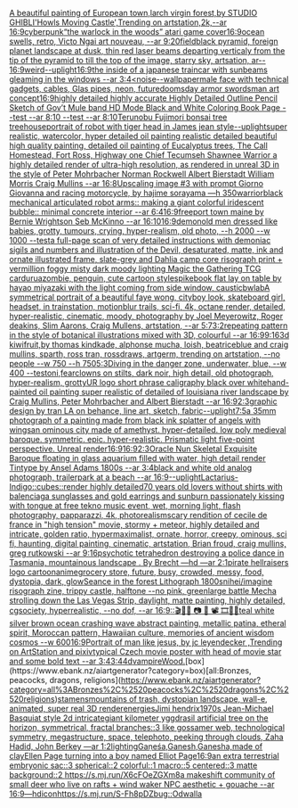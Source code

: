 [A beautiful painting of European town,larch virgin forest,by STUDIO GHIBLI'Howls Moving Castle',Trending on artstation,2k,--ar 16:9](https://www.ebank.nz/aiartgenerator?category=A%2520beautiful%2520painting%2520of%2520European%2520town%2Clarch%2520virgin%2520forest%2Cby%2520STUDIO%2520GHIBLI%27Howls%2520Moving%2520Castle%27%2CTrending%2520on%2520artstation%2C2k%2C--ar%252016%3A9)[cyberpunk](https://www.ebank.nz/aiartgenerator?category=cyberpunk)[“the warlock in the woods” atari game cover](https://www.ebank.nz/aiartgenerator?category=%E2%80%9Cthe%2520warlock%2520in%2520the%2520woods%E2%80%9D%2520atari%2520game%2520cover)[16:9](https://www.ebank.nz/aiartgenerator?category=16%3A9)[ocean swells, retro, Victo Ngai art nouveau, --ar 9:20](https://www.ebank.nz/aiartgenerator?category=ocean%2520swells%2C%2520retro%2C%2520Victo%2520Ngai%2520art%2520nouveau%2C%2520--ar%25209%3A20)[field](https://www.ebank.nz/aiartgenerator?category=field)[black pyramid, foreign planet landscape at dusk, thin red laser beams departing verticaly from the tip of the pyramid to till the top of the image, starry sky, artsation, ar-- 16:9](https://www.ebank.nz/aiartgenerator?category=black%2520pyramid%2C%2520foreign%2520planet%2520landscape%2520at%2520dusk%2C%2520thin%2520red%2520laser%2520beams%2520departing%2520verticaly%2520from%2520the%2520tip%2520of%2520the%2520pyramid%2520to%2520till%2520the%2520top%2520of%2520the%2520image%2C%2520starry%2520sky%2C%2520artsation%2C%2520ar--%252016%3A9)[weird](https://www.ebank.nz/aiartgenerator?category=weird)[--uplight](https://www.ebank.nz/aiartgenerator?category=--uplight)[16:9](https://www.ebank.nz/aiartgenerator?category=16%3A9)[the inside of a japanese traincar with sunbeams gleaming in the windows --ar 3:4](https://www.ebank.nz/aiartgenerator?category=the%2520inside%2520of%2520a%2520japanese%2520traincar%2520with%2520sunbeams%2520gleaming%2520in%2520the%2520windows%2520--ar%25203%3A4)[<noise](https://www.ebank.nz/aiartgenerator?category=%3Cnoise)[--wallpaper](https://www.ebank.nz/aiartgenerator?category=--wallpaper)[male face with technical gadgets, cables, Glas pipes, neon, future](https://www.ebank.nz/aiartgenerator?category=male%2520face%2520with%2520technical%2520gadgets%2C%2520cables%2C%2520Glas%2520pipes%2C%2520neon%2C%2520future)[doomsday armor swordsman art concept](https://www.ebank.nz/aiartgenerator?category=doomsday%2520armor%2520swordsman%2520art%2520concept)[16:9](https://www.ebank.nz/aiartgenerator?category=16%3A9)[highly detailed highly accurate Highly Detailed Outline Pencil Sketch of Gov’t Mule band HD Mode Black and White Coloring Book Page  --test --ar 8:10  --test --ar 8:10](https://www.ebank.nz/aiartgenerator?category=highly%2520detailed%2520highly%2520accurate%2520Highly%2520Detailed%2520Outline%2520Pencil%2520Sketch%2520of%2520Gov%E2%80%99t%2520Mule%2520band%2520HD%2520Mode%2520Black%2520and%2520White%2520Coloring%2520Book%2520Page%2520%2520--test%2520--ar%25208%3A10%2520%2520--test%2520--ar%25208%3A10)[Terunobu Fujimori bonsai tree treehouse](https://www.ebank.nz/aiartgenerator?category=Terunobu%2520Fujimori%2520bonsai%2520tree%2520treehouse)[portrait of robot with tiger head in James jean style](https://www.ebank.nz/aiartgenerator?category=portrait%2520of%2520robot%2520with%2520tiger%2520head%2520in%2520James%2520jean%2520style)[--uplight](https://www.ebank.nz/aiartgenerator?category=--uplight)[super realistic, watercolor, hyper detailed oil painting realistic detailed beautiful high quality painting, detailed oil painting of Eucalyptus trees, The Call Homestead, Fort Ross, Highway one Chief Tecumseh Shawnee Warrior  a highly detailed render of ultra-high resolution, as rendered in unreal 3D in the style of Peter Mohrbacher Norman Rockwell Albert Bierstadt William Morris Craig Mullins --ar 16:8](https://www.ebank.nz/aiartgenerator?category=super%2520realistic%2C%2520watercolor%2C%2520hyper%2520detailed%2520oil%2520painting%2520realistic%2520detailed%2520beautiful%2520high%2520quality%2520painting%2C%2520detailed%2520oil%2520painting%2520of%2520Eucalyptus%2520trees%2C%2520The%2520Call%2520Homestead%2C%2520Fort%2520Ross%2C%2520Highway%2520one%2520Chief%2520Tecumseh%2520Shawnee%2520Warrior%2520%2520a%2520highly%2520detailed%2520render%2520of%2520ultra-high%2520resolution%2C%2520as%2520rendered%2520in%2520unreal%25203D%2520in%2520the%2520style%2520of%2520Peter%2520Mohrbacher%2520Norman%2520Rockwell%2520Albert%2520Bierstadt%2520William%2520Morris%2520Craig%2520Mullins%2520--ar%252016%3A8)[Upscaling image #3 with prompt ](https://www.ebank.nz/aiartgenerator?category=Upscaling%2520image%2520%233%2520with%2520prompt%2520)[Giorno Giovanna and racing motorcycle, by hajime sorayama —h 350](https://www.ebank.nz/aiartgenerator?category=Giorno%2520Giovanna%2520and%2520racing%2520motorcycle%2C%2520by%2520hajime%2520sorayama%2520%E2%80%94h%2520350)[warrior](https://www.ebank.nz/aiartgenerator?category=warrior)[black mechanical articulated robot arms:: making a giant colorful  iridescent bubble:: minimal concrete interior --ar 6:4](https://www.ebank.nz/aiartgenerator?category=black%2520mechanical%2520articulated%2520robot%2520arms%3A%3A%2520making%2520a%2520giant%2520colorful%2520%2520iridescent%2520bubble%3A%3A%2520minimal%2520concrete%2520interior%2520--ar%25206%3A4)[16:9](https://www.ebank.nz/aiartgenerator?category=16%3A9)[freeport town maine by Bernie Wrightson Seb McKinno --ar 16:10](https://www.ebank.nz/aiartgenerator?category=freeport%2520town%2520maine%2520by%2520Bernie%2520Wrightson%2520Seb%2520McKinno%2520--ar%252016%3A10)[16:9](https://www.ebank.nz/aiartgenerator?category=16%3A9)[demon](https://www.ebank.nz/aiartgenerator?category=demon)[old men dressed like babies, grotty, tumours, crying, hyper-realism, old photo, --h 2000 --w 1000 --test](https://www.ebank.nz/aiartgenerator?category=old%2520men%2520dressed%2520like%2520babies%2C%2520grotty%2C%2520tumours%2C%2520crying%2C%2520hyper-realism%2C%2520old%2520photo%2C%2520--h%25202000%2520--w%25201000%2520--test)[a full-page scan of very detailed instructions with demoniac sigils and numbers and illustration of the Devil, desaturated, matte, ink and ornate illustrated frame, slate-grey and Dahlia camp core risograph print + vermillion foggy misty dark moody lighting Magic the Gathering TCG card](https://www.ebank.nz/aiartgenerator?category=a%2520full-page%2520scan%2520of%2520very%2520detailed%2520instructions%2520with%2520demoniac%2520sigils%2520and%2520numbers%2520and%2520illustration%2520of%2520the%2520Devil%2C%2520desaturated%2C%2520matte%2C%2520ink%2520and%2520ornate%2520illustrated%2520frame%2C%2520slate-grey%2520and%2520Dahlia%2520camp%2520core%2520risograph%2520print%2520%2B%2520vermillion%2520foggy%2520misty%2520dark%2520moody%2520lighting%2520Magic%2520the%2520Gathering%2520TCG%2520card)[urua](https://www.ebank.nz/aiartgenerator?category=urua)[zombie, penguin, cute cartoon style](https://www.ebank.nz/aiartgenerator?category=zombie%2C%2520penguin%2C%2520cute%2520cartoon%2520style)[spike](https://www.ebank.nz/aiartgenerator?category=spike)[book flat lay on table by hayao miyazaki with the light coming from side window, caustic](https://www.ebank.nz/aiartgenerator?category=book%2520flat%2520lay%2520on%2520table%2520by%2520hayao%2520miyazaki%2520with%2520the%2520light%2520coming%2520from%2520side%2520window%2C%2520caustic)[bw](https://www.ebank.nz/aiartgenerator?category=bw)[lab](https://www.ebank.nz/aiartgenerator?category=lab)[A symmetrical portrait of a beautiful faye wong, cityboy look, skateboard girl, headset, in trainstation, motionblur trails, sci-fi, 4k, octane render, detailed, hyper-realistic, cinematic, moody, photography by Joel Meyerowitz, Roger deakins, Slim Aarons, Craig Mullens, artstation, --ar 5:7](https://www.ebank.nz/aiartgenerator?category=A%2520symmetrical%2520portrait%2520of%2520a%2520beautiful%2520faye%2520wong%2C%2520cityboy%2520look%2C%2520skateboard%2520girl%2C%2520headset%2C%2520in%2520trainstation%2C%2520motionblur%2520trails%2C%2520sci-fi%2C%25204k%2C%2520octane%2520render%2C%2520detailed%2C%2520hyper-realistic%2C%2520cinematic%2C%2520moody%2C%2520photography%2520by%2520Joel%2520Meyerowitz%2C%2520Roger%2520deakins%2C%2520Slim%2520Aarons%2C%2520Craig%2520Mullens%2C%2520artstation%2C%2520--ar%25205%3A7)[3:2](https://www.ebank.nz/aiartgenerator?category=3%3A2)[repeating pattern in the style of botanical illustrations mixed with 3D, colourful  --ar 16:9](https://www.ebank.nz/aiartgenerator?category=repeating%2520pattern%2520in%2520the%2520style%2520of%2520botanical%2520illustrations%2520mixed%2520with%25203D%2C%2520colourful%2520%2520--ar%252016%3A9)[9:16](https://www.ebank.nz/aiartgenerator?category=9%3A16)[3d kiwifruit,by thomas kindkade, alphonse mucha, loish, beatriceblue and craig mullins, sparth, ross tran, rossdraws, artgerm, trending on artstation, --no people --w 750 --h 750](https://www.ebank.nz/aiartgenerator?category=3d%2520kiwifruit%2Cby%2520thomas%2520kindkade%2C%2520alphonse%2520mucha%2C%2520loish%2C%2520beatriceblue%2520and%2520craig%2520mullins%2C%2520sparth%2C%2520ross%2520tran%2C%2520rossdraws%2C%2520artgerm%2C%2520trending%2520on%2520artstation%2C%2520--no%2520people%2520--w%2520750%2520--h%2520750)[5:3](https://www.ebank.nz/aiartgenerator?category=5%3A3)[Diving in the danger zone, underwater, blue, --w 400 --test](https://www.ebank.nz/aiartgenerator?category=Diving%2520in%2520the%2520danger%2520zone%2C%2520underwater%2C%2520blue%2C%2520--w%2520400%2520--test)[](https://www.ebank.nz/aiartgenerator?category=)[oni,fear](https://www.ebank.nz/aiartgenerator?category=oni%2Cfear)[clowns on stilts, dark noir, high detail, old photograph, hyper-realism, grotty](https://www.ebank.nz/aiartgenerator?category=clowns%2520on%2520stilts%2C%2520dark%2520noir%2C%2520high%2520detail%2C%2520old%2520photograph%2C%2520hyper-realism%2C%2520grotty)[UR logo short phrase caligraphy black over white](https://www.ebank.nz/aiartgenerator?category=UR%2520logo%2520short%2520phrase%2520caligraphy%2520black%2520over%2520white)[hand-painted oil painting super realistic of detailed of louisiana river landscape by Craig Mullins, Peter Mohrbacher and Albert Bierstadt --ar 16:9](https://www.ebank.nz/aiartgenerator?category=hand-painted%2520oil%2520painting%2520super%2520realistic%2520of%2520detailed%2520of%2520louisiana%2520river%2520landscape%2520by%2520Craig%2520Mullins%2C%2520Peter%2520Mohrbacher%2520and%2520Albert%2520Bierstadt%2520--ar%252016%3A9)[2:3](https://www.ebank.nz/aiartgenerator?category=2%3A3)[graphic design by tran LA on behance, line art, sketch, fabric](https://www.ebank.nz/aiartgenerator?category=graphic%2520design%2520by%2520tran%2520LA%2520on%2520behance%2C%2520line%2520art%2C%2520sketch%2C%2520fabric)[--uplight](https://www.ebank.nz/aiartgenerator?category=--uplight)[7:5](https://www.ebank.nz/aiartgenerator?category=7%3A5)[a 35mm photograph of a painting made from black ink splatter of angels with wings](https://www.ebank.nz/aiartgenerator?category=a%252035mm%2520photograph%2520of%2520a%2520painting%2520made%2520from%2520black%2520ink%2520splatter%2520of%2520angels%2520with%2520wings)[an ominous city made of amethyst. hyper-detailed. low poly medieval baroque. symmetric. epic. hyper-realistic. Prismatic light  five-point perspective. Unreal render](https://www.ebank.nz/aiartgenerator?category=an%2520ominous%2520city%2520made%2520of%2520amethyst.%2520hyper-detailed.%2520low%2520poly%2520medieval%2520baroque.%2520symmetric.%2520epic.%2520hyper-realistic.%2520Prismatic%2520light%2520%2520five-point%2520perspective.%2520Unreal%2520render)[16:9](https://www.ebank.nz/aiartgenerator?category=16%3A9)[16:9](https://www.ebank.nz/aiartgenerator?category=16%3A9)[2:3](https://www.ebank.nz/aiartgenerator?category=2%3A3)[Oracle Nun Skeletal Exquisite  Baroque floating in glass aquarium filled with water, high detail render Tintype by Ansel Adams 1800s --ar 3:4](https://www.ebank.nz/aiartgenerator?category=Oracle%2520Nun%2520Skeletal%2520Exquisite%2520%2520Baroque%2520floating%2520in%2520glass%2520aquarium%2520filled%2520with%2520water%2C%2520high%2520detail%2520render%2520Tintype%2520by%2520Ansel%2520Adams%25201800s%2520--ar%25203%3A4)[black and white old analog photograph, trailerpark at a beach --ar 16:9](https://www.ebank.nz/aiartgenerator?category=black%2520and%2520white%2520old%2520analog%2520photograph%2C%2520trailerpark%2520at%2520a%2520beach%2520--ar%252016%3A9)[--uplight](https://www.ebank.nz/aiartgenerator?category=--uplight)[Lactarius-Indigo::cubes::render highly detailed](https://www.ebank.nz/aiartgenerator?category=Lactarius-Indigo%3A%3Acubes%3A%3Arender%2520highly%2520detailed)[70 years old lovers without shirts with balenciaga sunglasses and gold earrings and sunburn passionately kissing with tongue at free tekno music event, wet, morning light, flash photography, papparazzi, 4k, photorealism](https://www.ebank.nz/aiartgenerator?category=70%2520years%2520old%2520lovers%2520without%2520shirts%2520with%2520balenciaga%2520sunglasses%2520and%2520gold%2520earrings%2520and%2520sunburn%2520passionately%2520kissing%2520with%2520tongue%2520at%2520free%2520tekno%2520music%2520event%2C%2520wet%2C%2520morning%2520light%2C%2520flash%2520photography%2C%2520papparazzi%2C%25204k%2C%2520photorealism)[scary rendition of cecile de france in "high tension" movie, stormy + meteor, highly detailed and intricate, golden ratio, hypermaximalist, ornate, horror, creepy, ominous, sci fi, haunting, digital painting, cinematic, artstation, Brian froud, craig mullins, greg rutkowski --ar 9:16](https://www.ebank.nz/aiartgenerator?category=scary%2520rendition%2520of%2520cecile%2520de%2520france%2520in%2520%22high%2520tension%22%2520movie%2C%2520stormy%2520%2B%2520meteor%2C%2520highly%2520detailed%2520and%2520intricate%2C%2520golden%2520ratio%2C%2520hypermaximalist%2C%2520ornate%2C%2520horror%2C%2520creepy%2C%2520ominous%2C%2520sci%2520fi%2C%2520haunting%2C%2520digital%2520painting%2C%2520cinematic%2C%2520artstation%2C%2520Brian%2520froud%2C%2520craig%2520mullins%2C%2520greg%2520rutkowski%2520--ar%25209%3A16)[psychotic tetrahedron destroying a police dance in Tasmania, mountainous landscape . By Brecht —hd —ar 2:1](https://www.ebank.nz/aiartgenerator?category=psychotic%2520tetrahedron%2520destroying%2520a%2520police%2520dance%2520in%2520Tasmania%2C%2520mountainous%2520landscape%2520.%2520By%2520Brecht%2520%E2%80%94hd%2520%E2%80%94ar%25202%3A1)[pirate hellraisers logo cartoon](https://www.ebank.nz/aiartgenerator?category=pirate%2520hellraisers%2520logo%2520cartoon)[anime](https://www.ebank.nz/aiartgenerator?category=anime)[grocery store, future, busy, crowded, messy, food, dystopia, dark, glow](https://www.ebank.nz/aiartgenerator?category=grocery%2520store%2C%2520future%2C%2520busy%2C%2520crowded%2C%2520messy%2C%2520food%2C%2520dystopia%2C%2520dark%2C%2520glow)[Seance in the forest Lithograph 1800s](https://www.ebank.nz/aiartgenerator?category=Seance%2520in%2520the%2520forest%2520Lithograph%25201800s)[nihei](https://www.ebank.nz/aiartgenerator?category=nihei)[/imagine risograph zine, trippy castle, halftone  --no pink, green](https://www.ebank.nz/aiartgenerator?category=/imagine%2520risograph%2520zine%2C%2520trippy%2520castle%2C%2520halftone%2520%2520--no%2520pink%2C%2520green)[large battle Mecha strolling down the Las Vegas Strip, daylight, matte painting, highly detailed, cgsociety, hyperrealistic, --no dof, --ar 16:9](https://www.ebank.nz/aiartgenerator?category=large%2520battle%2520Mecha%2520strolling%2520down%2520the%2520Las%2520Vegas%2520Strip%2C%2520daylight%2C%2520matte%2520painting%2C%2520highly%2520detailed%2C%2520cgsociety%2C%2520hyperrealistic%2C%2520--no%2520dof%2C%2520--ar%252016%3A9)[::](https://www.ebank.nz/aiartgenerator?category=%3A%3A)[🎬🌈📼 📷  🎥 📽 🎞🧬🌌](https://www.ebank.nz/aiartgenerator?category=%F0%9F%8E%AC%F0%9F%8C%88%F0%9F%93%BC%2520%F0%9F%93%B7%2520%2520%F0%9F%8E%A5%2520%F0%9F%93%BD%2520%F0%9F%8E%9E%F0%9F%A7%AC%F0%9F%8C%8C)[teal white silver brown ocean crashing wave abstract painting, metallic patina, etheral spirit, Moroccan pattern, Hawaiian culture, memories of ancient wisdom cosmos --w 600](https://www.ebank.nz/aiartgenerator?category=teal%2520white%2520silver%2520brown%2520ocean%2520crashing%2520wave%2520abstract%2520painting%2C%2520metallic%2520patina%2C%2520etheral%2520spirit%2C%2520Moroccan%2520pattern%2C%2520Hawaiian%2520culture%2C%2520memories%2520of%2520ancient%2520wisdom%2520cosmos%2520--w%2520600)[16:9](https://www.ebank.nz/aiartgenerator?category=16%3A9)[Portrait of man like jesus, by jc leyendecker ,Trending on ArtStation and pixiv](https://www.ebank.nz/aiartgenerator?category=Portrait%2520of%2520man%2520like%2520jesus%2C%2520by%2520jc%2520leyendecker%2520%2CTrending%2520on%2520ArtStation%2520and%2520pixiv)[typical Czech movie poster with head of movie star and some bold text --ar 3:4](https://www.ebank.nz/aiartgenerator?category=typical%2520Czech%2520movie%2520poster%2520with%2520head%2520of%2520movie%2520star%2520and%2520some%2520bold%2520text%2520--ar%25203%3A4)[3:4](https://www.ebank.nz/aiartgenerator?category=3%3A4)[4d](https://www.ebank.nz/aiartgenerator?category=4d)[vampire](https://www.ebank.nz/aiartgenerator?category=vampire)[Wood.](https://www.ebank.nz/aiartgenerator?category=Wood.)[box](https://www.ebank.nz/aiartgenerator?category=box)[all:Bronzes, peacocks, dragons, religions](https://www.ebank.nz/aiartgenerator?category=all%3ABronzes%2C%2520peacocks%2C%2520dragons%2C%2520religions)[stamens](https://www.ebank.nz/aiartgenerator?category=stamens)[mountains of trash, dystopian landscape, wall-e, animated, super real 3D render](https://www.ebank.nz/aiartgenerator?category=mountains%2520of%2520trash%2C%2520dystopian%2520landscape%2C%2520wall-e%2C%2520animated%2C%2520super%2520real%25203D%2520render)[energies](https://www.ebank.nz/aiartgenerator?category=energies)[Jimi hendrix1970s Jean-Michael Basquiat style 2d intricate](https://www.ebank.nz/aiartgenerator?category=Jimi%2520hendrix1970s%2520Jean-Michael%2520Basquiat%2520style%25202d%2520intricate)[giant kilometer yggdrasil artificial tree on the horizon, symmetrical, fractal branches::3 like gossamer web, technological symmetry, megastructure, space, telephoto, peeking through clouds, Zaha Hadid, John Berkey —ar 1:2](https://www.ebank.nz/aiartgenerator?category=giant%2520kilometer%2520yggdrasil%2520artificial%2520tree%2520on%2520the%2520horizon%2C%2520symmetrical%2C%2520fractal%2520branches%3A%3A3%2520like%2520gossamer%2520web%2C%2520technological%2520symmetry%2C%2520megastructure%2C%2520space%2C%2520telephoto%2C%2520peeking%2520through%2520clouds%2C%2520Zaha%2520Hadid%2C%2520John%2520Berkey%2520%E2%80%94ar%25201%3A2)[lighting](https://www.ebank.nz/aiartgenerator?category=lighting)[Gaṇeśa,Ganesh,Ganesha,made of clay](https://www.ebank.nz/aiartgenerator?category=Ga%E1%B9%87e%C5%9Ba%2CGanesh%2CGanesha%2Cmade%2520of%2520clay)[Ellen Page turning into a boy named Elliot Page](https://www.ebank.nz/aiartgenerator?category=Ellen%2520Page%2520turning%2520into%2520a%2520boy%2520named%2520Elliot%2520Page)[16:9](https://www.ebank.nz/aiartgenerator?category=16%3A9)[an extra terrestrial embryonic sac::3 spherical::2 colorful::1 macro::5 centered::3 matte background::2 <https://s.mj.run/X6cFOeZGXm8>](https://www.ebank.nz/aiartgenerator?category=an%2520extra%2520terrestrial%2520embryonic%2520sac%3A%3A3%2520spherical%3A%3A2%2520colorful%3A%3A1%2520macro%3A%3A5%2520centered%3A%3A3%2520matte%2520background%3A%3A2%2520%3Chttps%3A//s.mj.run/X6cFOeZGXm8%3E)[a makeshift community of small deer who live on rafts + wind waker NPC aesthetic + gouache --ar 16:9](https://www.ebank.nz/aiartgenerator?category=a%2520makeshift%2520community%2520of%2520small%2520deer%2520who%2520live%2520on%2520rafts%2520%2B%2520wind%2520waker%2520NPC%2520aesthetic%2520%2B%2520gouache%2520--ar%252016%3A9)[—hd](https://www.ebank.nz/aiartgenerator?category=%E2%80%94hd)[icon](https://www.ebank.nz/aiartgenerator?category=icon)[<https://s.mj.run/S-Fh8pDZbug>](https://www.ebank.nz/aiartgenerator?category=%3Chttps%3A//s.mj.run/S-Fh8pDZbug%3E)[::](https://www.ebank.nz/aiartgenerator?category=%3A%3A)[Odwalla](https://www.ebank.nz/aiartgenerator?category=Odwalla)